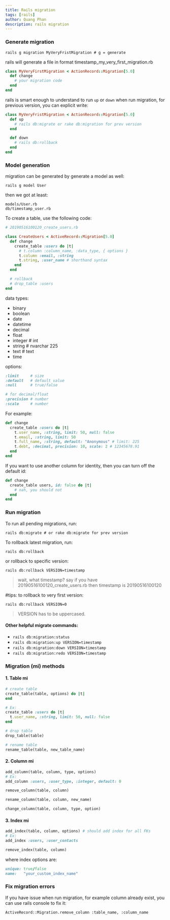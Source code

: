 ```yaml
---
title: Rails migration
tags: [rails]
author: Quang Phan
description: rails migration
---
```


### Generate migration

```
rails g migration MyVeryFristMigration # g = generate
```

rails will generate a file in format timestamp_my_very_first_migration.rb

```rb
class MyVeryFirstMigration < ActionRecord::Migration[5.0]
  def change
    # your migration code
  end
end
```

rails is smart enough to understand to run `up` or `down` when run migration, for previous version, you can explicit write:

```rb
class MyVeryFristMigration < ActionRecord::Migration[5.0]
  def up
    # rails db:migrate or rake db:migration for prev version
  end

  def down
    # rails db:rollback
  end
end
```

### Model generation

migration can be generated by generate a model as well:

```
rails g model User
```

then we got at least:

```
models/User.rb
db/timestamp_user.rb
```

To create a table, use the following code:

```rb
# 20190516100120_create_users.rb

class CreateUsers < ActiveRecord::Migration[5.0]
  def change
    create_table :users do |t|
      # t.column :column_name, :data_type, { options }
      t.column :email, :string
      t.string, :user_name # shorthand syntax
    end
  end

  # rollback
  # drop_table :users
end
```

data types:
- binary  
- boolean
- date
- datetime
- decimal
- float
- integer  # int
- string   # nvarchar 225
- text     # text
- time

options:

```rb
:limit     # size
:default   # default value
:null      # true/false

# for decimal/float
:precision # number
:scale     # number
```

For example:

```rb
def change
  create_table :users do |t|
    t.user_name, :string, limit: 50, null: false
    t.email, :string, limit: 50
    t.full_name, :string, default: "Anonymous" # limit: 225
    t.debt, :decimal, precision: 10, scale: 2 # 12345678.91
  end
end
```

If you want to use another column for identity, then you can turn off the default id:

```rb
def change
  create_table users, id: false do |t|
    # nah, you should not
  end
end
```

### Run migration

To run all pending migrations, run:

```
rails db:migrate # or rake db:migrate for prev version
```

To rollback latest migration, run:

```
rails db:rollback
```

or rollback to specific version:

```
rails db:rollback VERSION=timestamp
```

> wait, what timestamp? say if you have 20190516100120_create_users.rb then timestamp is 20190516100120

#tips: to rollback to very first version:

```
rails db:rollback VERSION=0
```

> VERSION has to be uppercased.

#### Other helpful migrate commands:

- `rails db:migration:status`  
- `rails db:migration:up VERSION=timestamp`  
- `rails db:migration:down VERSION=timestamp`  
- `rails db:migration:redo VERSION=timestamp`  

### Migration (mi) methods

#### 1. Table mi

```rb
# create table
create_table(table, options) do |t|
end

# Ex:
create_table :users do |t|
  t.user_name, :string, limit: 50, null: false
end

# drop table
drop_table(table)

# rename table
rename_table(table, new_table_name)
```

#### 2. Column mi

```rb
add_column(table, column, type, options)
# Ex:
add_column :users, :user_type, :integer, default: 0

remove_column(table, column)

rename_column(table, column, new_name)

change_column(table, column, type, option)
```

#### 3. Index mi

```rb
add_index(table, column, options) # should add index for all FKs
# Ex:
add_index :users, :user_contacts

remove_index(table, column)
```

where index options are:

```rb
unique: true/false
name:   "your_custom_index_name"
```

### Fix migration errors

If you have issue when run migration, for example column already exist, you can use rails console to fix it:

```
ActiveRecord::Migration.remove_column :table_name, :column_name
```
